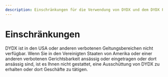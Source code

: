 ```yaml
---
description: Einschränkungen für die Verwendung von DYDX und dem DYDX Portal.
---
```


# Einschränkungen

DYDX ist in den USA oder anderen verbotenen Geltungsbereichen nicht verfügbar. Wenn Sie in den Vereinigten Staaten von Amerika oder einer anderen verbotenen Gerichtsbarkeit ansässig oder eingetragen oder dort ansässig sind, ist es Ihnen nicht gestattet, eine Ausschüttung von DYDX zu erhalten oder dort Geschäfte zu tätigen.
